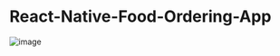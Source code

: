 # React-Native-Food-Ordering-App
![image](https://user-images.githubusercontent.com/62868878/125647183-5dec7b86-a044-4b53-95bb-5e3f9e6ea8fc.png)
